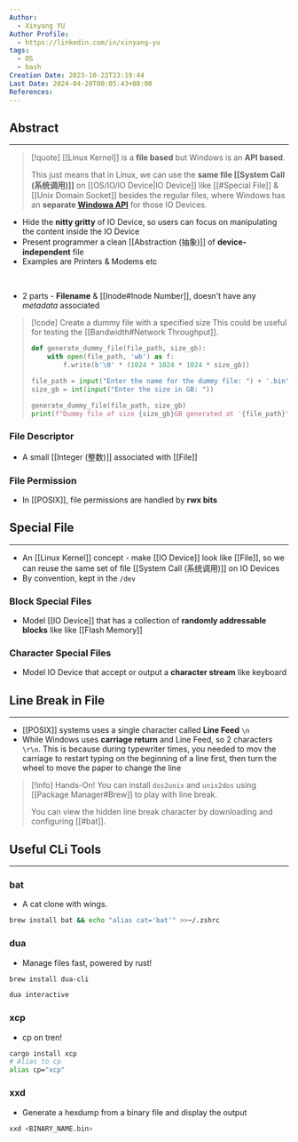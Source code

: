```yaml
---
Author:
  - Xinyang YU
Author Profile:
  - https://linkedin.com/in/xinyang-yu
tags:
  - OS
  - bash
Creation Date: 2023-10-22T23:19:44
Last Date: 2024-04-20T00:05:43+08:00
References: 
---
```


## Abstract

---
>[!quote]
> [[Linux Kernel]] is a **file based** but Windows is an **API based**.
> 
> This just means that in Linux, we can use the **same file [[System Call (系统调用)]]** on [[OS/IO/IO Device|IO Device]] like [[#Special File]] & [[Unix Domain Socket]] besides the regular files, where Windows has an **separate [Windowa API](https://youtu.be/AJVtFae1kWk?si=IA2sWrmKoNjIzBnO)** for those IO Devices.

- Hide the **nitty gritty** of IO Device, so users can focus on manipulating the content inside the IO Device
- Present programmer a clean [[Abstraction (抽象)]] of **device-independent** file
- Examples are Printers & Modems etc
</br>

- 2 parts - **Filename** & [[Inode#Inode Number]], doesn't have any _metadata_ associated

>[!code] Create a dummy file with a specified size
> This could be useful for testing the [[Bandwidth#Network Throughput]].
> 
> ```python
> def generate_dummy_file(file_path, size_gb):
>     with open(file_path, 'wb') as f:
>         f.write(b'\0' * (1024 * 1024 * 1024 * size_gb))
> 
> file_path = input("Enter the name for the dummy file: ") + '.bin'
> size_gb = int(input("Enter the size in GB: "))
> 
> generate_dummy_file(file_path, size_gb)
> print(f"Dummy file of size {size_gb}GB generated at '{file_path}'")
> ```

### File Descriptor
- A small [[Integer (整数)]] associated with [[File]]
### File Permission
- In [[POSIX]], file permissions are handled by **rwx bits**


## Special File
---

- An [[Linux Kernel]] concept - make [[IO Device]] look like [[File]], so we can reuse the same set of file [[System Call (系统调用)]] on IO Devices
- By convention, kept in the `/dev`

### Block Special Files
- Model [[IO Device]] that has a collection of **randomly addressable blocks** like like [[Flash Memory]]

### Character Special Files
- Model IO Device that accept or output a **character stream** like keyboard

## Line Break in File
---
- [[POSIX]] systems uses a single character called **Line Feed** `\n`
- While Windows uses **carriage return** and Line Feed, so 2 characters `\r\n`. This is because during typewriter times, you needed to mov the carriage to restart typing on the beginning of a line first, then turn the wheel to move the paper to change the line

>[!info] Hands-On!
>You can install `dos2unix` and `unix2dos` using [[Package Manager#Brew]] to play with line break.
>
> You can view the hidden line break character by downloading and configuring [[#bat]].

## Useful CLi Tools
---
### bat
- A cat clone with wings.
```bash
brew install bat && echo "alias cat='bat'" >>~/.zshrc
```

### dua
- Manage files fast, powered by rust!
```bash
brew install dua-cli

dua interactive
```

### xcp
- cp on tren!
```bash
cargo install xcp
# Alias to cp
alias cp="xcp"
```

### xxd
- Generate a hexdump from a binary file and display the output
```bash 
xxd <BINARY_NAME.bin>
```






